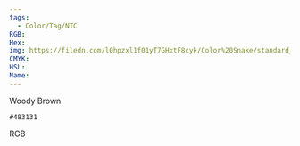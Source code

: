```yaml
---
tags:
  - Color/Tag/NTC
RGB:
Hex:
img: https://filedn.com/l0hpzxl1f01yT7GHxtF8cyk/Color%20Snake/standard_csv_to_svg//483131.svg
CMYK:
HSL:
Name:
---
```

Woody Brown
```palette
#483131
```
RGB
